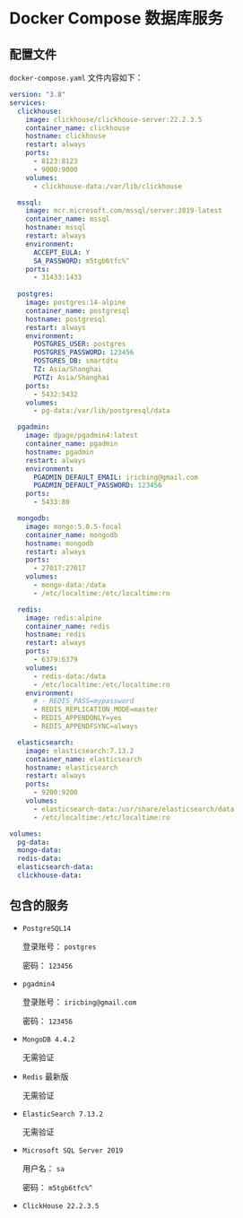 # Docker Compose 数据库服务

## 配置文件

`docker-compose.yaml` 文件内容如下：

```yaml
version: "3.8"
services:
  clickhouse:
    image: clickhouse/clickhouse-server:22.2.3.5
    container_name: clickhouse
    hostname: clickhouse
    restart: always
    ports:
      - 8123:8123
      - 9000:9000
    volumes:
      - clickhouse-data:/var/lib/clickhouse

  mssql:
    image: mcr.microsoft.com/mssql/server:2019-latest
    container_name: mssql
    hostname: mssql
    restart: always
    environment:
      ACCEPT_EULA: Y
      SA_PASSWORD: m5tgb6tfc%^
    ports:
      - 31433:1433
      
  postgres:
    image: postgres:14-alpine
    container_name: postgresql
    hostname: postgresql
    restart: always
    environment:
      POSTGRES_USER: postgres
      POSTGRES_PASSWORD: 123456
      POSTGRES_DB: smartdtu
      TZ: Asia/Shanghai
      PGTZ: Asia/Shanghai
    ports:
      - 5432:5432
    volumes:
      - pg-data:/var/lib/postgresql/data

  pgadmin:
    image: dpage/pgadmin4:latest
    container_name: pgadmin
    hostname: pgadmin
    restart: always
    environment:
      PGADMIN_DEFAULT_EMAIL: iricbing@gmail.com
      PGADMIN_DEFAULT_PASSWORD: 123456
    ports:
      - 5433:80

  mongodb:
    image: mongo:5.0.5-focal
    container_name: mongodb
    hostname: mongodb
    restart: always
    ports:
      - 27017:27017
    volumes:
      - mongo-data:/data
      - /etc/localtime:/etc/localtime:ro

  redis:
    image: redis:alpine
    container_name: redis
    hostname: redis
    restart: always
    ports:
      - 6379:6379
    volumes:
      - redis-data:/data
      - /etc/localtime:/etc/localtime:ro
    environment:
      # - REDIS_PASS=mypassword
      - REDIS_REPLICATION_MODE=master
      - REDIS_APPENDONLY=yes
      - REDIS_APPENDFSYNC=always

  elasticsearch:
    image: elasticsearch:7.13.2
    container_name: elasticsearch
    hostname: elasticsearch
    restart: always
    ports:
      - 9200:9200
    volumes:
      - elasticsearch-data:/usr/share/elasticsearch/data
      - /etc/localtime:/etc/localtime:ro

volumes:
  pg-data:
  mongo-data:
  redis-data:
  elasticsearch-data:
  clickhouse-data:
```

## 包含的服务

* `PostgreSQL14`

  登录账号： `postgres`

  密码： `123456`

* `pgadmin4`

  登录账号： `iricbing@gmail.com`

  密码： `123456`

* `MongoDB 4.4.2`

  无需验证

* `Redis` 最新版

  无需验证

* `ElasticSearch 7.13.2`

  无需验证

* `Microsoft SQL Server 2019`
  
  用户名： `sa`

  密码： `m5tgb6tfc%^`

- `ClickHouse 22.2.3.5`